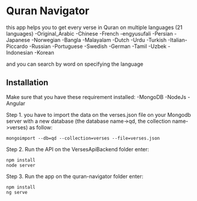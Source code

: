 # Quran Navigator
this app helps you to get every verse in Quran on multiple languages (21 languages)
-Original_Arabic
-Chinese
-French
-engyusufali
-Persian
-Japanese
-Norwegian
-Bangla
-Malayalam
-Dutch
-Urdu
-Turkish
-Italian-Piccardo
-Russian
-Portuguese
-Swedish
-German
-Tamil
-Uzbek
-Indonesian
-Korean
  
and you can search by word on specifying the language



## Installation
Make sure that you have these requirement installed:
    -MongoDB
    -NodeJs
    -Angular

Step 1. you have to import the data on the verses.json file on your Mongodb server with a new database (the database name->qd, the collection name->verses) as follow: 

```
mongoimport --db=qd --collection=verses --file=verses.json 
```


Step 2. Run the API
on the VersesApiBackend folder  enter:
```
npm install
node server
```
Step 3. Run the app
on the quran-navigator folder  enter:
```
npm install
ng serve
```

